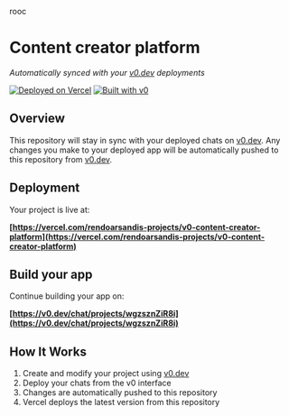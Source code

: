 rooc
# Content creator platform

*Automatically synced with your [v0.dev](https://v0.dev) deployments*

[![Deployed on Vercel](https://img.shields.io/badge/Deployed%20on-Vercel-black?style=for-the-badge&logo=vercel)](https://vercel.com/rendoarsandis-projects/v0-content-creator-platform)
[![Built with v0](https://img.shields.io/badge/Built%20with-v0.dev-black?style=for-the-badge)](https://v0.dev/chat/projects/wgzsznZiR8i)

## Overview

This repository will stay in sync with your deployed chats on [v0.dev](https://v0.dev).
Any changes you make to your deployed app will be automatically pushed to this repository from [v0.dev](https://v0.dev).

## Deployment

Your project is live at:

**[https://vercel.com/rendoarsandis-projects/v0-content-creator-platform](https://vercel.com/rendoarsandis-projects/v0-content-creator-platform)**

## Build your app

Continue building your app on:

**[https://v0.dev/chat/projects/wgzsznZiR8i](https://v0.dev/chat/projects/wgzsznZiR8i)**

## How It Works

1. Create and modify your project using [v0.dev](https://v0.dev)
2. Deploy your chats from the v0 interface
3. Changes are automatically pushed to this repository
4. Vercel deploys the latest version from this repository
